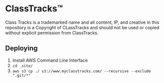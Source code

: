 # ClassTracks™

Class Tracks is a trademarked name and all content, IP, and creative in this repository is a Copyright of CLassTracks and should not be used or copied without explicit permission from ClassTracks.

## Deploying
  1. Install AWS Command Line Interface
  2. `cd _site/`
  3. `aws s3 cp ./ s3://www.myclasstracks.com/ --recursive --exclude ".git/*"`

